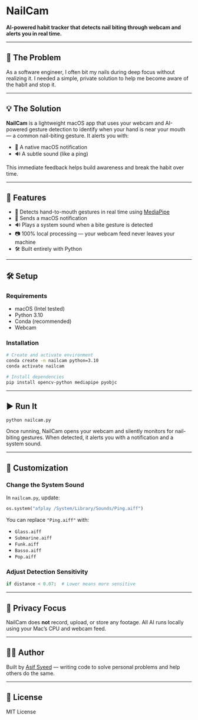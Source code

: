 
# NailCam

**AI-powered habit tracker that detects nail biting through webcam and alerts you in real time.**

---

## 🧠 The Problem

As a software engineer, I often bit my nails during deep focus without realizing it. I needed a simple, private solution to help me become aware of the habit and stop it.

---

## 💡 The Solution

**NailCam** is a lightweight macOS app that uses your webcam and AI-powered gesture detection to identify when your hand is near your mouth — a common nail-biting gesture. It alerts you with:

- 🔔 A native macOS notification  
- 🔊 A subtle sound (like a ping)

This immediate feedback helps build awareness and break the habit over time.

---

## 🎯 Features

- 🧠 Detects hand-to-mouth gestures in real time using [MediaPipe](https://ai.google.dev/edge/mediapipe/solutions/guide)
- 🔔 Sends a macOS notification
- 🔊 Plays a system sound when a bite gesture is detected
- 📷 100% local processing — your webcam feed never leaves your machine
- 🛠 Built entirely with Python

---

## 🛠 Setup

### Requirements

- macOS (Intel tested)
- Python 3.10
- Conda (recommended)
- Webcam

### Installation

```bash
# Create and activate environment
conda create -n nailcam python=3.10
conda activate nailcam

# Install dependencies
pip install opencv-python mediapipe pyobjc
```

---

## ▶️ Run It

```bash
python nailcam.py
```

Once running, NailCam opens your webcam and silently monitors for nail-biting gestures. When detected, it alerts you with a notification and a system sound.

---

## 🔧 Customization

### Change the System Sound

In `nailcam.py`, update:

```python
os.system("afplay /System/Library/Sounds/Ping.aiff")
```

You can replace `"Ping.aiff"` with:

- `Glass.aiff`
- `Submarine.aiff`
- `Funk.aiff`
- `Basso.aiff`
- `Pop.aiff`

### Adjust Detection Sensitivity

```python
if distance < 0.07:  # Lower means more sensitive
```

---

## 🔐 Privacy Focus

NailCam does **not** record, upload, or store any footage. All AI runs locally using your Mac’s CPU and webcam feed.

---

## 👨‍💻 Author

Built by [Asif Syeed](https://github.com/AsifSyeed) — writing code to solve personal problems and help others do the same.

---

## 📄 License

MIT License
